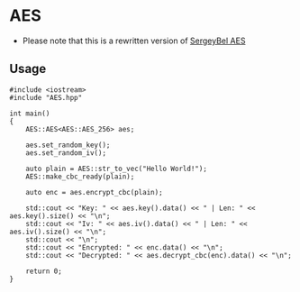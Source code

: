 # AES

* Please note that this is a rewritten version of [SergeyBel AES](https://github.com/SergeyBel/AES)

## Usage

```
#include <iostream>
#include "AES.hpp"

int main()
{
    AES::AES<AES::AES_256> aes;

    aes.set_random_key();
    aes.set_random_iv();

    auto plain = AES::str_to_vec("Hello World!");
    AES::make_cbc_ready(plain);

    auto enc = aes.encrypt_cbc(plain);

    std::cout << "Key: " << aes.key().data() << " | Len: " << aes.key().size() << "\n";
    std::cout << "Iv: " << aes.iv().data() << " | Len: " << aes.iv().size() << "\n";
    std::cout << "\n";
    std::cout << "Encrypted: " << enc.data() << "\n";
    std::cout << "Decrypted: " << aes.decrypt_cbc(enc).data() << "\n";

    return 0;
}
```
